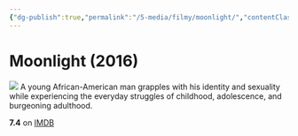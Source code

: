 ```yaml
---
{"dg-publish":true,"permalink":"/5-media/filmy/moonlight/","contentClasses":"movie","tags":["to-watch","фильм","#Drama"],"created":"2024-01-20T05:37:24.204+07:00","updated":"2024-01-20T05:55:02.190+07:00"}
---
```


# Moonlight (2016)
![](https://m.media-amazon.com/images/M/MV5BNzQxNTIyODAxMV5BMl5BanBnXkFtZTgwNzQyMDA3OTE@._V1_SX300.jpg)
A young African-American man grapples with his identity and sexuality while experiencing the everyday struggles of childhood, adolescence, and burgeoning adulthood.

**7.4** on [IMDB](https://www.imdb.com/title/tt4975722)
